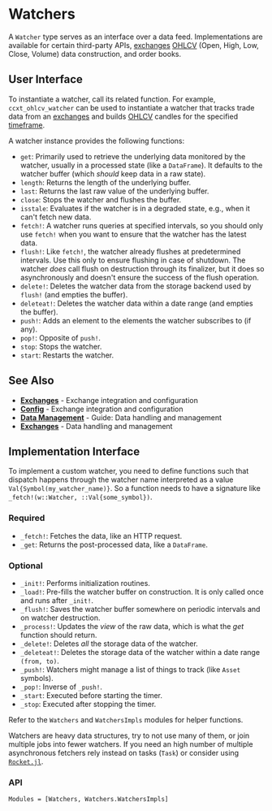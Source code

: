 <!--
category: "data-management"
difficulty: "advanced"
topics: [exchanges, data-management]
last_updated: "2025-10-04"
-->

# Watchers

A `Watcher` type serves as an interface over a data feed. Implementations are available for certain third-party APIs, [exchanges](../exchanges.md) [OHLCV](../guides/data-management.md#ohlcv-data) (Open, High, Low, Close, Volume) data construction, and order books.

## User Interface

To instantiate a watcher, call its related function. For example, `ccxt_ohlcv_watcher` can be used to instantiate a watcher that tracks trade data from an [exchanges](../exchanges.md) and builds [OHLCV](../guides/data-management.md#ohlcv-data) candles for the specified [timeframe](../guides/data-management.md#timeframes). 

A watcher instance provides the following functions:

- `get`: Primarily used to retrieve the underlying data monitored by the watcher, usually in a processed state (like a `DataFrame`). It defaults to the watcher buffer (which *should* keep data in a raw state).
- `length`: Returns the length of the underlying buffer.
- `last`: Returns the last raw value of the underlying buffer.
- `close`: Stops the watcher and flushes the buffer.
- `isstale`: Evaluates if the watcher is in a degraded state, e.g., when it can't fetch new data.
- `fetch!`: A watcher runs queries at specified intervals, so you should only use `fetch!` when you want to ensure that the watcher has the latest data.
- `flush!`: Like `fetch!`, the watcher already flushes at predetermined intervals. Use this only to ensure flushing in case of shutdown. The watcher *does* call flush on destruction through its finalizer, but it does so asynchronously and doesn't ensure the success of the flush operation.
- `delete!`: Deletes the watcher data from the storage backend used by `flush!` (and empties the buffer).
- `deleteat!`: Deletes the watcher data within a date range (and empties the buffer).
- `push!`: Adds an element to the elements the watcher subscribes to (if any).
- `pop!`: Opposite of `push!`.
- `stop`: Stops the watcher.
- `start`: Restarts the watcher.


## See Also

- **[Exchanges](../exchanges.md)** - Exchange integration and configuration
- **[Config](../config.md)** - Exchange integration and configuration
- **[Data Management](../guides/data-management.md)** - Guide: Data handling and management
- **[Exchanges](../exchanges.md)** - Data handling and management

## Implementation Interface

To implement a custom watcher, you need to define functions such that dispatch happens through the watcher name interpreted as a value `Val{Symbol(my_watcher_name)}`. So a function needs to have a signature like `_fetch!(w::Watcher, ::Val{some_symbol})`.

### Required 
- `_fetch!`: Fetches the data, like an HTTP request.
- `_get`: Returns the post-processed data, like a `DataFrame`.

### Optional
- `_init!`: Performs initialization routines.
- `_load!`: Pre-fills the watcher buffer on construction. It is only called once and runs after `_init!`.
- `_flush!`: Saves the watcher buffer somewhere on periodic intervals and on watcher destruction.
- `_process!`: Updates the *view* of the raw data, which is what the *get* function should return.
- `_delete!`: Deletes *all* the storage data of the watcher.
- `_deleteat!`: Deletes the storage data of the watcher within a date range `(from, to)`.
- `_push!`: Watchers might manage a list of things to track (like `Asset` symbols).
- `_pop!`: Inverse of `_push!`.
- `_start`: Executed before starting the timer.
- `_stop`: Executed after stopping the timer.

Refer to the `Watchers` and `WatchersImpls` modules for helper functions.

Watchers are heavy data structures, try to not use many of them, or join multiple jobs into fewer watchers. If you need an high number of multiple asynchronous fetchers rely instead on tasks (`Task`) or consider using [`Rocket.jl`](https://github.com/biaslab/Rocket.jl).

### API
```@autodocs; canonical=false
Modules = [Watchers, Watchers.WatchersImpls]
```
